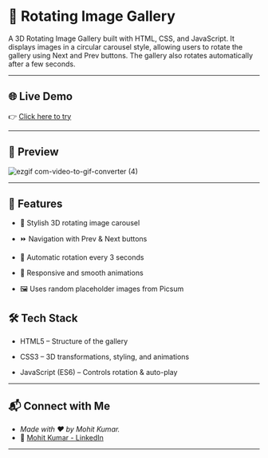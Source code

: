 # 🎡 Rotating Image Gallery

A 3D Rotating Image Gallery built with HTML, CSS, and JavaScript.
It displays images in a circular carousel style, allowing users to rotate the gallery using Next and Prev buttons. The gallery also rotates automatically after a few seconds.

---

## 🌐 Live Demo

👉 [Click here to try](https://rotating-images.netlify.app/)

---


## 📸 Preview

![ezgif com-video-to-gif-converter (4)](https://github.com/user-attachments/assets/ca51a23c-c8c9-44c3-8a03-c7054f198301)


---

## 🚀 Features

- 🎨 Stylish 3D rotating image carousel

- ⏩ Navigation with Prev & Next buttons

- 🔄 Automatic rotation every 3 seconds

- 📱 Responsive and smooth animations

- 🖼️ Uses random placeholder images from Picsum

## 🛠️ Tech Stack

- HTML5 – Structure of the gallery

- CSS3 – 3D transformations, styling, and animations

- JavaScript (ES6) – Controls rotation & auto-play

---

## 📬 Connect with Me

- *Made with ❤️ by Mohit Kumar.*
- 🔗 [Mohit Kumar - LinkedIn](https://www.linkedin.com/in/mohit-kumar16)

---

